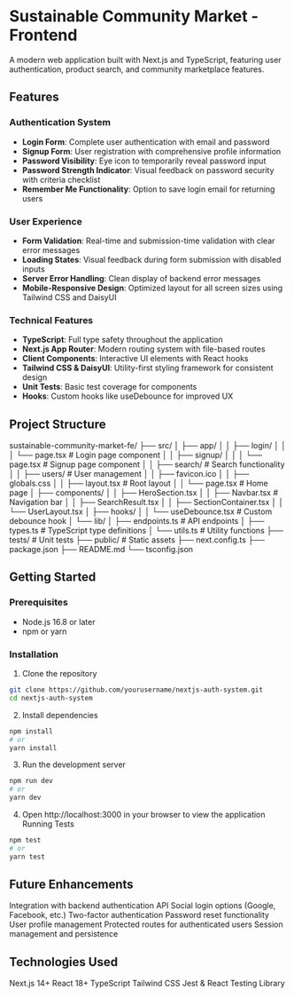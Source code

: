 # Sustainable Community Market - Frontend

A modern web application built with Next.js and TypeScript, featuring user authentication, product search, and community marketplace features.

## Features

### Authentication System
- **Login Form**: Complete user authentication with email and password
- **Signup Form**: User registration with comprehensive profile information
- **Password Visibility**: Eye icon to temporarily reveal password input
- **Password Strength Indicator**: Visual feedback on password security with criteria checklist
- **Remember Me Functionality**: Option to save login email for returning users

### User Experience
- **Form Validation**: Real-time and submission-time validation with clear error messages
- **Loading States**: Visual feedback during form submission with disabled inputs
- **Server Error Handling**: Clean display of backend error messages
- **Mobile-Responsive Design**: Optimized layout for all screen sizes using Tailwind CSS and DaisyUI

### Technical Features
- **TypeScript**: Full type safety throughout the application
- **Next.js App Router**: Modern routing system with file-based routes
- **Client Components**: Interactive UI elements with React hooks
- **Tailwind CSS & DaisyUI**: Utility-first styling framework for consistent design
- **Unit Tests**: Basic test coverage for components
- **Hooks**: Custom hooks like useDebounce for improved UX

## Project Structure
sustainable-community-market-fe/
├── src/
│   ├── app/
│   │   ├── login/
│   │   │   └── page.tsx            # Login page component
│   │   ├── signup/
│   │   │   └── page.tsx            # Signup page component
│   │   ├── search/                 # Search functionality
│   │   ├── users/                  # User management
│   │   ├── favicon.ico
│   │   ├── globals.css
│   │   ├── layout.tsx              # Root layout
│   │   └── page.tsx                # Home page
│   ├── components/
│   │   ├── HeroSection.tsx
│   │   ├── Navbar.tsx              # Navigation bar
│   │   ├── SearchResult.tsx
│   │   ├── SectionContainer.tsx
│   │   └── UserLayout.tsx
│   ├── hooks/
│   │   └── useDebounce.tsx         # Custom debounce hook
│   └── lib/
│       ├── endpoints.ts            # API endpoints
│       ├── types.ts                # TypeScript type definitions
│       └── utils.ts                # Utility functions
├── tests/                          # Unit tests
├── public/                         # Static assets
├── next.config.ts
├── package.json
├── README.md
└── tsconfig.json

## Getting Started

### Prerequisites
- Node.js 16.8 or later
- npm or yarn

### Installation

1. Clone the repository
```bash
git clone https://github.com/yourusername/nextjs-auth-system.git
cd nextjs-auth-system
```
2. Install dependencies
```bash
npm install
# or
yarn install
```

3. Run the development server
```bash
npm run dev
# or
yarn dev
```

4. Open http://localhost:3000 in your browser to view the application
Running Tests
```bash
npm test
# or
yarn test
```

## Future Enhancements
Integration with backend authentication API
Social login options (Google, Facebook, etc.)
Two-factor authentication
Password reset functionality
User profile management
Protected routes for authenticated users
Session management and persistence

## Technologies Used
Next.js 14+
React 18+
TypeScript
Tailwind CSS
Jest & React Testing Library